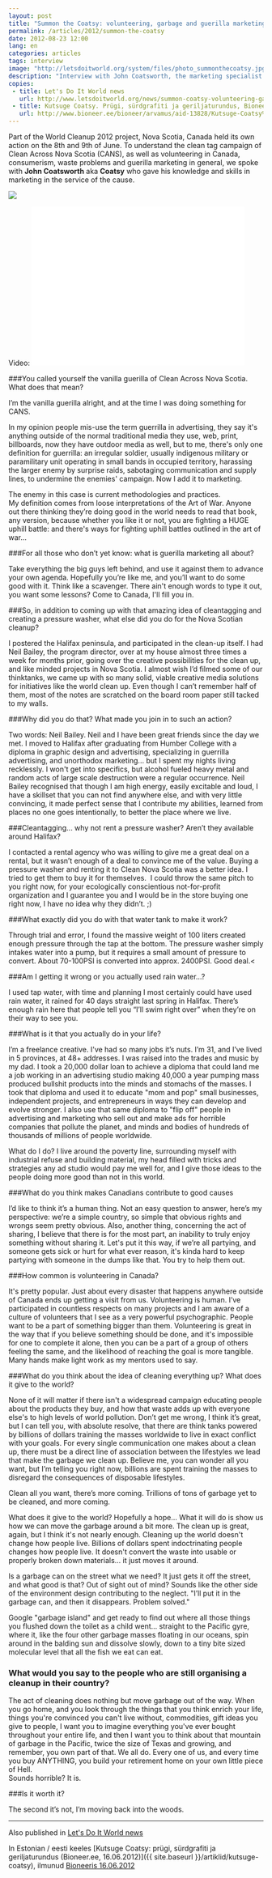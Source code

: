 ```yaml
---
layout: post
title: "Summon the Coatsy: volunteering, garbage and guerilla marketing"
permalink: /articles/2012/summon-the-coatsy
date: 2012-08-23 12:00
lang: en
categories: articles
tags: interview
image: "http://letsdoitworld.org/system/files/photo_summonthecoatsy.jpg"
description: "Interview with John Coatsworth, the marketing specialist for the cleanup action of Clean Across Nova Scotia (as part of the World Cleanup 2012 project). Discussing the clean tag campaign of CANS, volunteering in Canada, consumerism, waste problems and guerilla marketing in general."
copies:
 - title: Let's Do It World news
   url: http://www.letsdoitworld.org/news/summon-coatsy-volunteering-garbage-and-guerilla-marketing
 - title: Kutsuge Coatsy. Prügi, sürdgrafiti ja geriljaturundus, Bioneer.ee, 16.06.2012
   url: http://www.bioneer.ee/bioneer/arvamus/aid-13828/Kutsuge-Coatsy%3A-pr%C3%BCgi-s%C3%BCrdgrafiti-ja-geriljaturundus
---
```


Part of the World Cleanup 2012 project, Nova Scotia, Canada held its own action on the 8th and 9th of June. To understand the clean tag campaign of Clean Across Nova Scotia (CANS), as well as volunteering in Canada, consumerism, waste problems and guerilla marketing in general, we spoke with **John Coatsworth** aka **Coatsy** who gave his knowledge and skills in marketing in the service of the cause.

<img src="http://letsdoitworld.org/system/files/photo_summonthecoatsy.jpg">

Video: <iframe width="420" height="315" src="//www.youtube.com/embed/VUw3Ne6VdA4" frameborder="0" allowfullscreen></iframe>


###You called yourself the vanilla guerilla of Clean Across Nova Scotia. What does that mean? 

I’m the vanilla guerilla alright, and at the time I was doing something for CANS. 

In my opinion people mis-use the term guerrilla in advertising, they say it's anything outside of the normal traditional media they use, web, print, billboards, now they have outdoor media as well, but to me, there's only one definition for guerrilla: an irregular soldier, usually indigenous military or paramilitary unit operating in small bands in occupied territory, harassing the larger enemy by surprise raids, sabotaging communication and supply lines, to undermine the enemies' campaign. Now I add it to marketing.

The enemy in this case is current methodologies and practices.<br>My definition comes from loose interpretations of the Art of War. Anyone out there thinking they’re doing good in the world needs to read that book, any version, because whether you like it or not, you are fighting a HUGE uphill battle: and there's ways for fighting uphill battles outlined in the art of war...

###For all those who don’t yet know: what is guerilla marketing all about?

Take everything the big guys left behind, and use it against them to advance your own agenda. Hopefully you’re like me, and you’ll want to do some good with it. Think like a scavenger. There ain't enough words to type it out, you want some lessons? Come to Canada, I'll fill you in.

###So, in addition to coming up with that amazing idea of cleantagging and creating a pressure washer, what else did you do for the Nova Scotian cleanup?

I postered the Halifax peninsula, and participated in the clean-up itself. I had Neil Bailey, the program director, over at my house almost three times a week for months prior, going over the creative possibilities for the clean up, and like minded projects in Nova Scotia. I almost wish I’d filmed some of our thinktanks, we came up with so many solid, viable creative media solutions for initiatives like the world clean up. Even though I can’t remember half of them, most of the notes are scratched on the board room paper still tacked to my walls.

###Why did you do that? What made you join in to such an action?

Two words: Neil Bailey. Neil and I have been great friends since the day we met. I moved to Halifax after graduating from Humber College with a diploma in graphic design and advertising, specializing in guerrilla advertising, and unorthodox marketing... but I spent my nights living recklessly. I won't get into specifics, but alcohol fueled heavy metal and random acts of large scale destruction were a regular occurrence. Neil Bailey recognised that though I am high energy, easily excitable and loud, I have a skillset that you can not find anywhere else, and with very little convincing, it made perfect sense that I contribute my abilities, learned from places no one goes intentionally, to better the place where we live.

###Cleantagging... why not rent a pressure washer? Aren’t they available around Halifax?

I contacted a rental agency who was willing to give me a great deal on a rental, but it wasn’t enough of a deal to convince me of the value. Buying a pressure washer and renting it to Clean Nova Scotia was a better idea. I tried to get them to buy it for themselves. &nbsp;I could throw the same pitch to you right now, for your ecologically conscientious not-for-profit organization and I guarantee you and I would be in the store buying one right now, I have no idea why they didn’t. ;)

###What exactly did you do with that water tank to make it work?

Through trial and error, I found the massive weight of 100 liters created enough pressure through the tap at the bottom. The pressure washer simply intakes water into a pump, but it requires a small amount of pressure to convert. About 70-100PSI is converted into approx. 2400PSI. Good deal.<

###Am I getting it wrong or you actually used rain water...? 

I used tap water, with time and planning I most certainly could have used rain water, it rained for 40 days straight last spring in Halifax. There’s enough rain here that people tell you “I’ll swim right over” when they’re on their way to see you.

###What is it that you actually do in your life?

I’m a freelance creative. I've had so many jobs it’s nuts. I’m 31, and I’ve lived in 5 provinces, at 48+ addresses. I was raised into the trades and music by my dad. I took a 20,000 dollar loan to achieve a diploma that could land me a job working in an advertising studio making 40,000 a year pumping mass produced bullshit products into the minds and stomachs of the masses. I took that diploma and used it to educate "mom and pop" small businesses, independent projects, and entrepreneurs in ways they can develop and evolve stronger. I also use that same diploma to "flip off" people in advertising and marketing who sell out and make ads for horrible companies that pollute the planet, and minds and bodies of hundreds of thousands of millions of people worldwide.

What do I do? I live around the poverty line, surrounding myself with industrial refuse and building material, my head filled with tricks and strategies any ad studio would pay me well for, and I give those ideas to the people doing more good than not in this world.

###What do you think makes Canadians contribute to good causes

I’d like to think it’s a human thing. Not an easy question to answer, here’s my perspective: we’re a simple country, so simple that obvious rights and wrongs seem pretty obvious. Also, another thing, concerning the act of sharing, I believe that there is for the most part, an inability to truly enjoy something without sharing it. Let's put it this way, if we’re all partying, and someone gets sick or hurt for what ever reason, it's kinda hard to keep partying with someone in the dumps like that. You try to help them out.

###How common is volunteering in Canada?

It's pretty popular. Just about every disaster that happens anywhere outside of Canada ends up getting a visit from us. Volunteering is human. I’ve participated in countless respects on many projects and I am aware of a culture of volunteers that I see as a very powerful psychographic. People want to be a part of something bigger than them. Volunteering is great in the way that if you believe something should be done, and it's impossible for one to complete it alone, then you can be a part of a group of others feeling the same, and the likelihood of reaching the goal is more tangible. Many hands make light work as my mentors used to say.

###What do you think about the idea of cleaning everything up? What does it give to the world?

None of it will matter if there isn't a widespread campaign educating people about the products they buy, and how that waste adds up with everyone else's to high levels of world pollution. Don’t get me wrong, I think it’s great, but I can tell you, with absolute resolve, that there are think tanks powered by billions of dollars training the masses worldwide to live in exact conflict with your goals. For every single communication one makes about a clean up, there must be a direct line of association between the lifestyles we lead that make the garbage we clean up. Believe me, you can wonder all you want, but I’m telling you right now, billions are spent training the masses to disregard the consequences of disposable lifestyles. 

Clean all you want, there’s more coming. Trillions of tons of garbage yet to be cleaned, and more coming.

What does it give to the world? Hopefully a hope... What it will do is show us how we can move the garbage around a bit more. The clean up is great, again, but I think it's not nearly enough. Cleaning up the world doesn't change how people live. Billions of dollars spent indoctrinating people changes how people live. It doesn't convert the waste into usable or properly broken down materials... it just moves it around.

Is a garbage can on the street what we need? It just gets it off the street, and what good is that? Out of sight out of mind? Sounds like the other side of the environment design contributing to the neglect. "I’ll put it in the garbage can, and then it disappears. Problem solved."

Google "garbage island" and get ready to find out where all those things you flushed down the toilet as a child went... straight to the Pacific gyre, where it, like the four other garbage masses floating in our oceans, spin around in the balding sun and dissolve slowly, down to a tiny bite sized molecular level that all the fish we eat can eat.

### What would you say to the people who are still organising a cleanup in their country?

The act of cleaning does nothing but move garbage out of the way. When you go home, and you look through the things that you think enrich your life, things you're convinced you can't live without, commodities, gift ideas you give to people, I want you to imagine everything you've ever bought throughout your entire life, and then I want you to think about that mountain of garbage in the Pacific, twice the size of Texas and growing, and remember, you own part of that. We all do. Every one of us, and every time you buy ANYTHING, you build your retirement home on your own little piece of Hell.<br>Sounds horrible? It is.

###Is it worth it?

The second it’s not, I’m moving back into the woods.

<hr/>

Also published in [Let's Do It World news](http://www.letsdoitworld.org/news/summon-coatsy-volunteering-garbage-and-guerilla-marketing)

In Estonian / eesti keeles 
[Kutsuge Coatsy: prügi, sürdgrafiti ja geriljaturundus (Bioneer.ee, 16.06.2012)]({{ site.baseurl }}/artiklid/kutsuge-coatsy), ilmunud [Bioneeris 16.06.2012](http://www.bioneer.ee/bioneer/arvamus/aid-13828/Kutsuge-Coatsy%3A-pr%C3%BCgi-s%C3%BCrdgrafiti-ja-geriljaturundus)